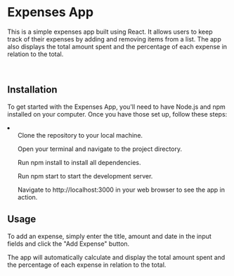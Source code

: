<h1>Expenses App</h1>
<p>This is a simple expenses app built using React. It allows users to keep track of their expenses by adding and removing items from a list. The app also displays the total amount spent and the percentage of each expense in relation to the total. </P>
<br>

<h2>Installation</h2>
<p>To get started with the Expenses App, you'll need to have Node.js and npm installed on your computer. Once you have those set up, follow these steps:</p>
  <li>
    <ol>Clone the repository to your local machine.</ol>
    <ol>Open your terminal and navigate to the project directory.</ol>
    <ol>Run npm install to install all dependencies.</ol>
    <ol>Run npm start to start the development server.</ol>
    <ol>Navigate to http://localhost:3000 in your web browser to see the app in action.</ol>
  </li>
<h2>Usage</h2>
<p>To add an expense, simply enter the title, amount and date in the input fields and click the "Add Expense" button.

The app will automatically calculate and display the total amount spent and the percentage of each expense in relation to the total.</p>
